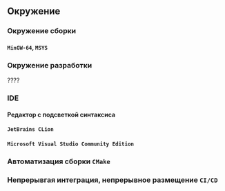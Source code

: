 ## Окружение

### Окружение сборки

#### `MinGW-64`, `MSYS`

### Окружение разработки

????

### IDE

#### Редактор с подсветкой синтаксиса
#### `JetBrains CLion`
#### `Microsoft Visual Studio Community Edition`

### Автоматизация сборки `CMake`
### Непрерывгая интеграция, непрерывное размещение `CI/CD`
